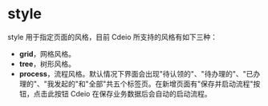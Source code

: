 # style

style 用于指定页面的风格，目前 Cdeio 所支持的风格有如下三种：

* **grid**，网格风格。
* **tree**，树形风格。
* **process**，流程风格。默认情况下界面会出现"待认领的"、"待办理的"、"已办理的"、"我发起的"和"全部"共五个标签页。在新增页面有"保存并启动流程"按钮，点击此按钮 Cdeio 在保存业务数据后会自动的启动流程。